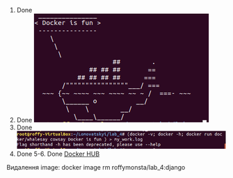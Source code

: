 1. Done
2. Done
![2](./img/1.PNG)
3. Done
![3](./img/2.PNG)
4. Done
5-6. Done
[Docker HUB](https://cloud.docker.com/repository/registry-1.docker.io/roffymonsta/lab_4)

Видалення image: docker image rm roffymonsta/lab_4:django
